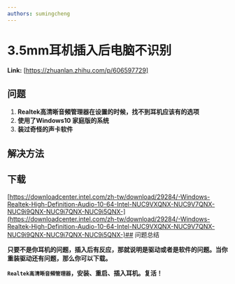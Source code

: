 ```yaml
---
authors: sumingcheng
---
```

# 3.5mm耳机插入后电脑不识别



 **Link:** [https://zhuanlan.zhihu.com/p/606597729]

## 问题  

1. **Realtek高清晰音頻管理器在设置的时候，找不到耳机应该有的选项**
2. **使用了Windows10 家庭版的系统**
3. **装过奇怪的声卡软件**

## 解决方法  
## 下载  
[https://downloadcenter.intel.com/zh-tw/download/29284/-Windows-Realtek-High-Definition-Audio-10-64-Intel-NUC9VXQNX-NUC9V7QNX-NUC9i9QNX-NUC9i7QNX-NUC9i5QNX-](https://downloadcenter.intel.com/zh-tw/download/29284/-Windows-Realtek-High-Definition-Audio-10-64-Intel-NUC9VXQNX-NUC9V7QNX-NUC9i9QNX-NUC9i7QNX-NUC9i5QNX-)## 问题总结  

**只要不是你耳机的问题，插入后有反应，那就说明是驱动或者是软件的问题。当你重装驱动还有问题，那么你可以下载。**

**`Realtek高清晰音頻管理器`，安装、重启、插入耳机。复活！**

